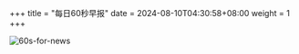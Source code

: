 +++
title = "每日60秒早报"
date = 2024-08-10T04:30:58+08:00
weight = 1
+++

![60s-for-news](/img/zaobao/zaobao.png "由 ALAPI 提供支持")
